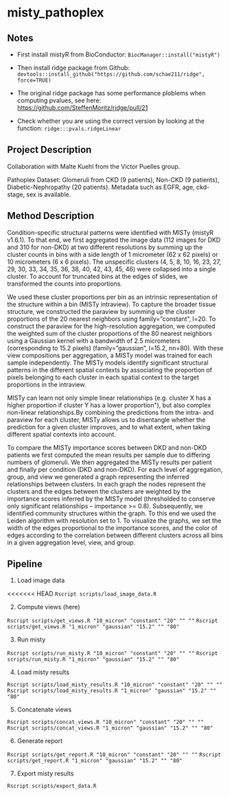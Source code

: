 
# misty_pathoplex

## Notes

- First install mistyR from BioConductor: `BiocManager::install("mistyR")`

- Then install ridge package from Github: `devtools::install_github("https://github.com/schae211/ridge", force=TRUE)`

- The original ridge package has some performance ploblems when computing pvalues, see here: https://github.com/SteffenMoritz/ridge/pull/21

- Check whether you are using the correct version by looking at the function: `ridge:::pvals.ridgeLinear`

## Project Description

Collaboration with Malte Kuehl from the Victor Puelles group.

Pathoplex Dataset: Glomeruli from CKD (9 patients), Non-CKD (9 patients), Diabetic-Nephropathy (20 patients). Metadata such as EGFR, age, ckd-stage, sex is available.

## Method Description

Condition-specific structural patterns were identified with MISTy (mistyR v1.6.1). To that end, we first aggregated the image data (112 images for DKD and 310 for non-DKD) at two different resolutions by summing up the cluster counts in bins with a side length of 1 micrometer (62 x 62 pixels) or 10 micrometers (6 x 6 pixels). The unspecific clusters (4, 5, 8, 10, 16, 23, 27, 29, 30, 33, 34, 35, 36, 38, 40, 42, 43, 45, 46) were collapsed into a single cluster. To account for truncated bins at the edges of slides, we transformed the counts into proportions.

We used these cluster proportions per bin as an intrinsic representation of the structure within a bin (MISTy intraview). To capture the broader tissue structure, we constructed the paraview by summing up the cluster proportions of the 20 nearest neighbors using family=”constant”, l=20. To construct the paraview for the high-resolution aggregation, we computed the weighted sum of the cluster proportions of the 80 nearest neighbors using a Gaussian kernel with a bandwidth of 2.5 micrometers (corresponding to 15.2 pixels) (family=”gaussian”, l=15.2, nn=80). With these view compositions per aggregation,  a MISTy model was trained for each sample independently. The MISTy models identify significant structural patterns in the different spatial contexts by associating the proportion of pixels belonging to each cluster in each spatial context to the target proportions in the intraview.

MISTy can learn not only simple linear relationships (e.g. cluster X has a higher proportion if cluster Y has a lower proportion"), but also complex non-linear relationships.By combining the predictions from the intra- and paraview for each cluster, MISTy allows us to disentangle whether the prediction for a given cluster improves, and to what extent, when taking different spatial contexts into account.

To compare the MISTy importance scores between DKD and non-DKD patients we first computed the mean results per sample due to differing numbers of glomeruli. We then aggregated the MISTy results per patient and finally per condition (DKD and non-DKD). For each level of aggregation, group, and view we generated a graph representing the inferred relationships between clusters. In each graph the nodes represent the clusters and the edges between the clusters are weighted by the importance scores inferred by the MISTy model (thresholded to conserve only significant relationships – importance >= 0.8). Subsequently, we identified community structures within the graph. To this end we used the Leiden algorithm with resolution set to 1. To visualize the graphs, we set the width of the edges proportional to the importance scores, and the color of edges according to the correlation between different clusters across all bins in a given aggregation level, view, and group.

## Pipeline

1) Load image data

<<<<<<< HEAD
`Rscript scripts/load_image_data.R`

2) Compute views (here)

`Rscript scripts/get_views.R "10_micron" "constant" "20" "" ""`
`Rscript scripts/get_views.R "1_micron" "gaussian" "15.2" "" "80"`

3) Run misty

`Rscript scripts/run_misty.R "10_micron" "constant" "20" "" ""`
`Rscript scripts/run_misty.R "1_micron" "gaussian" "15.2" "" "80"`

4) Load misty results

`Rscript scripts/load_misty_results.R "10_micron" "constant" "20" "" ""`
`Rscript scripts/load_misty_results.R "1_micron" "gaussian" "15.2" "" "80"`

5) Concatenate views

`Rscript scripts/concat_views.R "10_micron" "constant" "20" "" ""`
`Rscript scripts/concat_views.R "1_micron" "gaussian" "15.2" "" "80"`

6) Generate report

`Rscript scripts/get_report.R "10_micron" "constant" "20" "" ""`
`Rscript scripts/get_report.R "1_micron" "gaussian" "15.2" "" "80"`

7) Export misty results

`Rscript scripts/export_data.R`

